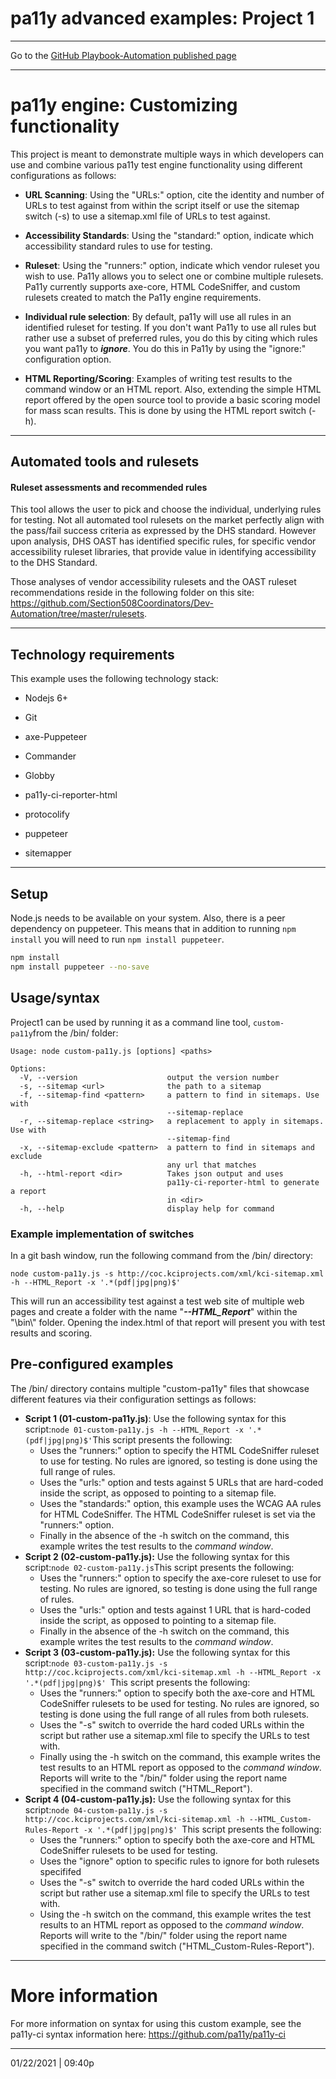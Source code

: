 # pa11y advanced examples: Project 1

<hr>

Go to the [GitHub Playbook-Automation published page](https://section508coordinators.github.io/Dev-Automation/)

<hr>


# pa11y engine: Customizing functionality

This project is meant to demonstrate multiple ways in which developers can use and combine various pa11y test engine functionality using different configurations as follows:

- **URL Scanning**: Using the "URLs:" option, cite the identity and number of URLs to test against from within the script itself or use the sitemap switch (-s)  to use a sitemap.xml file of URLs to test against.
- **Accessibility Standards**: Using the "standard:" option, indicate which accessibility standard rules to use for testing.
- **Ruleset**: Using the "runners:" option, indicate which vendor ruleset you wish to use. Pa11y allows you to select one or combine multiple rulesets. Pa11y currently supports axe-core, HTML CodeSniffer, and custom rulesets created to match the Pa11y engine requirements.
- **Individual rule selection**: By default, pa11y will use all rules in an identified ruleset for testing. If you don't want Pa11y to use all rules but rather use a subset of preferred rules, you do this by citing which rules you want pa11y to ***ignore***.  You do this in Pa11y by using the "ignore:" configuration option. 

- **HTML Reporting/Scoring**: Examples of writing test results to the command window or an HTML report. Also, extending the simple HTML report offered by the open source tool to provide a basic scoring model for mass scan results. This is done by using the HTML report switch (-h).

<hr>

## Automated tools and rulesets

#### Ruleset assessments and recommended rules

This tool allows the user to pick and choose the individual, underlying rules for testing. Not all automated tool rulesets on the market perfectly align with the pass/fail success criteria as expressed by the DHS standard. However upon analysis, DHS OAST has identified specific rules, for specific vendor accessibility ruleset libraries, that provide value in identifying accessibility to the DHS Standard.

Those analyses of vendor accessibility rulesets and the OAST ruleset recommendations reside in the following folder on this site: https://github.com/Section508Coordinators/Dev-Automation/tree/master/rulesets.

<hr>

## Technology requirements

This example uses the following technology stack:

- Nodejs 6+

- Git

- axe-Puppeteer

- Commander

- Globby

- pa11y-ci-reporter-html

- protocolify

- puppeteer

- sitemapper

  

---

## Setup

Node.js needs to be available on your system. Also, there is a peer dependency on puppeteer. This means that in addition to running `npm install` you will need to run `npm install puppeteer`.

```sh
npm install
npm install puppeteer --no-save
```


## Usage/syntax

Project1 can be used by running it as a command line tool, `custom-pa11y`from the /bin/ folder:

```
Usage: node custom-pa11y.js [options] <paths>

Options:
  -V, --version                    output the version number
  -s, --sitemap <url>              the path to a sitemap
  -f, --sitemap-find <pattern>     a pattern to find in sitemaps. Use with
                                   --sitemap-replace
  -r, --sitemap-replace <string>   a replacement to apply in sitemaps. Use with
                                   --sitemap-find
  -x, --sitemap-exclude <pattern>  a pattern to find in sitemaps and exclude
                                   any url that matches
  -h, --html-report <dir>          Takes json output and uses
                                   pa11y-ci-reporter-html to generate a report
                                   in <dir>
  -h, --help                       display help for command
```

### Example implementation of switches

In a git bash window, run the following command from the /bin/ directory:

`node custom-pa11y.js -s http://coc.kciprojects.com/xml/kci-sitemap.xml -h --HTML_Report -x '.*(pdf|jpg|png)$'`

This will run an accessibility test against a test web site of multiple web pages and create a folder with the name "***--HTML_Report***" within the  "\bin\\" folder. Opening the index.html of that report will present you with test results and scoring.

## Pre-configured examples

The /bin/ directory contains multiple "custom-pa11y" files that showcase different features via their configuration settings as follows:

- **Script 1 (01-custom-pa11y.js)**: 
  Use the following syntax for this script:`node 01-custom-pa11y.js -h --HTML_Report -x '.*(pdf|jpg|png)$'`This script presents the following:
  - Uses the "runners:" option to specify the HTML CodeSniffer ruleset to use for testing. No rules are ignored, so testing is done using the full range of rules.
  - Uses the "urls:" option and tests against 5 URLs that are hard-coded inside the script, as opposed to pointing to a sitemap file.
  - Uses the "standards:" option, this example uses the WCAG AA rules for HTML CodeSniffer. The HTML CodeSniffer ruleset is set via the "runners:" option.
  - Finally in the absence of the -h switch on the command, this example writes the test results to the *command window*.  
- **Script 2 (02-custom-pa11y.js):** 
  Use the following syntax for this script:`node 02-custom-pa11y.js`This script presents the following:
  - Uses the "runners:" option to specify the axe-core ruleset to use for testing. No rules are ignored, so testing is done using the full range of rules.
  - Uses the "urls:" option and tests against 1 URL that is hard-coded inside the script, as opposed to pointing to a sitemap file.
  - Finally in the absence of the -h switch on the command, this example writes the test results to the *command window*. 
- **Script 3 (03-custom-pa11y.js):** 
  Use the following syntax for this script:`node 03-custom-pa11y.js -s http://coc.kciprojects.com/xml/kci-sitemap.xml -h --HTML_Report -x '.*(pdf|jpg|png)$' `This script presents the following:
  - Uses the "runners:" option to specify both the axe-core and HTML CodeSniffer rulesets to be used for testing. No rules are ignored, so testing is done using the full range of all rules from both rulesets.
  - Uses the "-s" switch to override the hard coded URLs within the script but rather use a sitemap.xml file to  specify the URLs to test with.
  - Finally using the -h switch on the command, this example writes the test results to an HTML report as opposed to the *command window*. Reports will write to the "/bin/" folder using the report name specified in the command switch ("HTML_Report").
- **Script 4 (04-custom-pa11y.js):** 
  Use the following syntax for this script:`node 04-custom-pa11y.js -s http://coc.kciprojects.com/xml/kci-sitemap.xml -h --HTML_Custom-Rules-Report -x '.*(pdf|jpg|png)$' `This script presents the following:
  - Uses the "runners:" option to specify both the axe-core and HTML CodeSniffer rulesets to be used for testing. 
  - Uses the "ignore" option to specific rules to ignore for both rulesets specififed
  - Uses the "-s" switch to override the hard coded URLs within the script but rather use a sitemap.xml file to  specify the URLs to test with.
  - Using the -h switch on the command, this example writes the test results to an HTML report as opposed to the *command window*. Reports will write to the "/bin/" folder using the report name specified in the command switch ("HTML_Custom-Rules-Report").

<hr>

# More information

For more information on syntax for using this custom example, see the pa11y-ci syntax information here: https://github.com/pa11y/pa11y-ci 

<hr>

01/22/2021 | 09:40p
